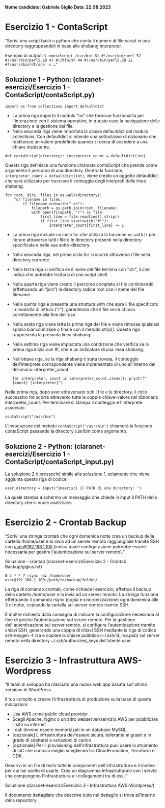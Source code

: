 **Nome candidato: Gabriele Giglio
Data: 22.08.2023**


# Esercizio 1 - ContaScript

“Scrivi uno script bash o python che conta il numero di file script in una directory raggruppandoli in base allo shebang interpreter. 

Esempio di output: 
`$ contaScript /usr/bin
81 #!/usr/bin/perl
52 #!/usr/bin/perl5.18
47 #!/bin/sh
44 #!/usr/bin/perl5.28
22 #!/usr/sbin/dtrace -s
…”`

## Soluzione 1 - Python: (claranet-esercizi/Esercizio 1 - ContaScript/contaScript.py)

`import os
from collections import defaultdict`

- La prima riga importa il modulo “os” che fornisce funzionalità per l'interazione con il sistema operativo, in questo caso la navigazione delle directory e la gestione dei file.
- Nella seconda riga viene importata la classe defaultdict dal modulo collections. Con defaultdict si intende una sottoclasse di dizionario che restituisce un valore predefinito quando si cerca di accedere a una chiave inesistente.

`def contaScript(directory):
    interpreter_count = defaultdict(int)`

Questa riga definisce una funzione chiamata contaScript che prende come argomento il percorso di una directory.
Dentro la funzione, `interpreter_count = defaultdict(int)`, viene creato un oggetto defaultdict che sarà utilizzato per tracciare il conteggio degli interpreti delle linee shabang.

    for root, dirs, files in os.walk(directory):
        for filename in files:
            if filename.endswith(".sh"):
                filepath = os.path.join(root, filename)
                with open(filepath, "r") as file:
                    first_line = file.readline().strip()
                    if first_line.startswith("#!"):
                        interpreter_count[first_line] += 1

- La prima riga include un ciclo for che utilizza la funzione `os.walk()` per iterare attraverso tutti i file e le directory presenti nella directory specificata e nelle sue sotto-directory.
- Nella seconda riga, nel primo ciclo for si scorre attraverso i file nella directory corrente.
- Nella terza riga si verifica se il nome del file termina con ".sh", il che indica che potrebbe trattarsi di uno script shell.
- Nella quarta riga viene creato il percorso completo al file combinando (effettuando un “join”) la directory radice root con il nome del file filename.
- Nella quinta riga è presente una struttura with che apre il file specificato in modalità di lettura ("r"), garantendo che il file verrà chiuso correttamente alla fine dell'uso.
- Nella sesta riga viene letta la prima riga del file e viene rimossa qualsiasi spazio bianco iniziale o finale con il metodo strip(). Questa riga rappresenta la presunta linea shabang.
- Nella settima riga viene impostata una condizione che verifica se la prima riga inizia con #!, che è un indicatore di una linea shabang.
- Nell’ottava riga, se la riga shabang è stata trovata, il conteggio dell'interprete corrispondente viene incrementato di uno all'interno del dizionario interpreter_count.

    `for interpreter, count in interpreter_count.items():
        print(f"{count} {interpreter}")`

Nella prima riga, dopo aver attraversato tutti i file e le directory, il ciclo successivo for scorre attraverso tutte le coppie chiave-valore nel dizionario interpreter_count.
Per terminare si stampa il conteggio e l'interprete associato

`contaScript("/usr/bin")`

L'invocazione del metodo `contaScript("/usr/bin")` chiamerà la funzione contaScript passando la directory /usr/bin come argomento.

## Soluzione 2 - Python: (claranet-esercizi/Esercizio 1 - ContaScript/contaScript_input.py)

La soluzione 2 è pressoché simile alla soluzione 1, solamente che viene aggiunta questa riga di codice: 

`user_directory = input("Inserisci il PATH di una directory: ")`

La quale stampa a schermo un messaggio che chiede in input il PATH della directory che si vuole analizzare.


# Esercizio 2 - Crontab Backup

“Scrivi una stringa crontab che ogni domenica notte crea un backup della cartella /home/user e lo invia ad un server remoto raggiungibile tramite SSH con user@192.168.1.100 (indica quale configurazione potrebbe essere necessaria per gestire l'autenticazione sul server remoto).”

Soluzione - crontab (claranet-esercizi/Esercizio 2 - Crontab Backup/giglus.txt)

`0 3 * * 7 rsync -az /home/user user@192.168.1.100:/path/to/backup/folder/`

La riga di comando crontab, come richiede l’esercizio, effettua il backup della cartella /home/user e la invia ad un server remoto. La stringa funziona effettuando il comando rsync (copia e sincronizzazione) ogni domenica alle 3 di notte, copiando la cartella sul server remoto tramite SSH.

È inoltre richiesto dalla consegna di indicare la configurazione necessaria al fine di gestire l’autenticazione sul server remoto. Per la gestione dell'autenticazione sul server remoto, si configura l'autenticazione tramite chiavi SSH, generando una coppia di chiavi SSH mediante la riga di codice ssh-keygen -t rsa e copiare la chiave pubblica (~/.ssh/id_rsa.pub) sul server remoto nella directory ~/.ssh/authorized_keys dell'utente user.


# Esercizio 3 - Infrastruttura AWS-Wordpress

“Il team di sviluppo ha rilasciato una nuova web app basata sull'ultima versione di WordPress.

Il tuo compito è creare l'infrastruttura di produzione sulla base di queste indicazioni:

- Usa AWS come public cloud provider
- Scegli Apache, Nginx o un altro webserver/servizio AWS per pubblicare il sito su internet
- I dati devono essere memorizzati in un database MySQL.
- [opzionale] L'infrastruttura dev'essere sicura, tollerante ai guasti e in grado di adattarsi a variazioni di carico
- [opzionale] Per il provisioning dell'infrastruttura puoi usare lo strumento di IaC che conosci meglio scegliendo tra CloudFormation, Terraform e CDK.

Descrivi in un file di testo tutte le componenti dell'infrastruttura e il motivo per cui hai scelto di usarle. Crea un diagramma infrastrutturale con i servizi che compongono l'infrastruttura e i collegamenti tra di essi.”

Soluzione (claranet-esercizi/Esercizio 3 - Infrastruttura AWS-Wordpress/)

Il documento dettagliato che descrive tutto nel dettaglio si trova all’interno della repository.
